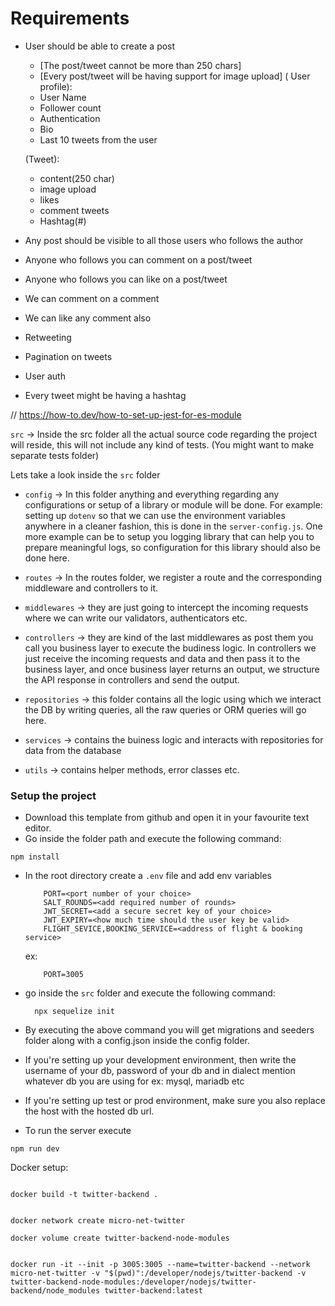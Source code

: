 # Requirements



- User should be able to create a post
    - [The post/tweet cannot be more than 250 chars]
    - [Every post/tweet will be having support for image upload]
   ( User profile):
    - User Name
    - Follower count
    - Authentication
    - Bio
    - Last 10 tweets from the user

    (Tweet):
    - content(250 char)
    - image upload
    - likes
    - comment tweets
    - Hashtag(#)
    

- Any post should be visible to all those users who follows the author
- Anyone who follows you can comment on a post/tweet
- Anyone who follows you can like on a post/tweet
- We can comment on a comment
- We can like any comment also
- Retweeting

- Pagination on tweets 
- User auth 

- Every tweet might be having a hashtag 


// https://how-to.dev/how-to-set-up-jest-for-es-module



`src` -> Inside the src folder all the actual source code regarding the project will reside, this will not include any kind of tests. (You might want to make separate tests folder)

Lets take a look inside the `src` folder

 - `config` -> In this folder anything and everything regarding any configurations or setup of a library or module will be done. For example: setting up `dotenv` so that we can use the environment variables anywhere in a cleaner fashion, this is done in the `server-config.js`. One more example can be to setup you logging library that can help you to prepare meaningful logs, so configuration for this library should also be done here. 

 - `routes` -> In the routes folder, we register a route and the corresponding middleware and controllers to it. 

 - `middlewares` -> they are just going to intercept the incoming requests where we can write our validators, authenticators etc. 

 - `controllers` -> they are kind of the last middlewares as post them you call you business layer to execute the budiness logic. In controllers we just receive the incoming requests and data and then pass it to the business layer, and once business layer returns an output, we structure the API response in controllers and send the output. 

 - `repositories` -> this folder contains all the logic using which we interact the DB by writing queries, all the raw queries or ORM queries will go here.

 - `services` -> contains the buiness logic and interacts with repositories for data from the database

 - `utils` -> contains helper methods, error classes etc.

### Setup the project

 - Download this template from github and open it in your favourite text editor. 
 - Go inside the folder path and execute the following command:
  ```
  npm install
  ```
 - In the root directory create a `.env` file and add env variables
    ```
        PORT=<port number of your choice>
        SALT_ROUNDS=<add required number of rounds>
        JWT_SECRET=<add a secure secret key of your choice>
        JWT_EXPIRY=<how much time should the user key be valid>
        FLIGHT_SEVICE,BOOKING_SERVICE=<address of flight & booking service>
    ```
    ex: 
    ```
        PORT=3005
    ```
 - go inside the `src` folder and execute the following command:
    ```
      npx sequelize init
    ```
 - By executing the above command you will get migrations and seeders folder along with a config.json inside the config folder. 
 - If you're setting up your development environment, then write the username of your db, password of your db and in dialect mention whatever db you are using for ex: mysql, mariadb etc
 - If you're setting up test or prod environment, make sure you also replace the host with the hosted db url.

 - To run the server execute
 ```
 npm run dev

 ```


 Docker setup:
 ```

 docker build -t twitter-backend .

 ```
 ```

 docker network create micro-net-twitter

 ```
 ```
 docker volume create twitter-backend-node-modules 

 ```
 ```

 docker run -it --init -p 3005:3005 --name=twitter-backend --network micro-net-twitter -v "$(pwd)":/developer/nodejs/twitter-backend -v twitter-backend-node-modules:/developer/nodejs/twitter-backend/node_modules twitter-backend:latest 

 ```